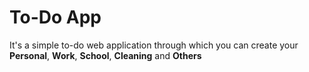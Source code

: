 # To-Do App

It's a simple to-do web application through which you can create your **Personal**, **Work**, **School**, **Cleaning** and **Others**
